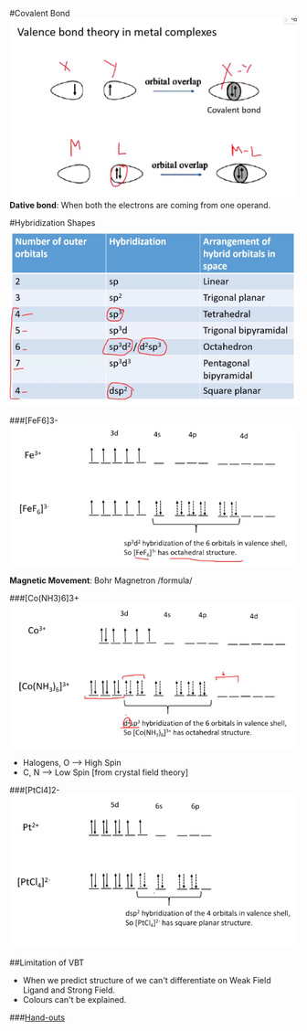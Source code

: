 #Covalent Bond
![img_1.png](img_1.png)
**Dative bond**: When both the electrons are coming from one operand.

#Hybridization Shapes
![img_4.png](img_4.png)

###[FeF6]3- ![img_5.png](img_5.png)

**Magnetic Movement**: Bohr Magnetron
/formula/

###[Co(NH3)6]3+
![img_6.png](img_6.png)

* Halogens, O --> High Spin
* C, N        --> Low Spin
[from crystal field theory]
  
###[PtCl4]2-
![img_8.png](img_8.png)

##Limitation of VBT
* When we predict structure of we can't differentiate on Weak Field Ligand and Strong Field.
* Colours can't be explained.

###[Hand-outs](VBT.pdf)
